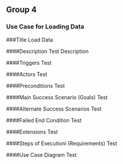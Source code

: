 ## Group 4
### Use Case for Loading Data

###Title
Load Data

####Description
Test Description

####Triggers
Test

####Actors
Test

####Preconditions
Test

####Main Success Scenario (Goals)
Test

####Alternate Success Scenarios
Test

####Failed End Condition
Test

####Extensions
Test

####Steps of Executioni (Requirements)
Test

####Use Case Diagram
Test

